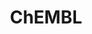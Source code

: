 ---
bigquery: https://console.cloud.google.com/bigquery?p=patents-public-data&d=ebi_chembl&page=dataset
citation: '"The ChEMBL database in 2017." Anna Gaulton, Anne Hersey, Michał Nowotka,
  A Patrícia Bento, Jon Chambers, David Mendez, Prudence Mutowo, Francis Atkinson,
  Louisa J Bellis, Elena Cibrián-Uhalte, Mark Davies, Nathan Dedman, Anneli Karlsson,
  María Paula Magariños, John P Overington, George Papadatos, Ines Smit, Andrew R
  Leach Nucleic acids Research (2017) 45 (Database Issue), D945-D954'
contributors: European Bioinformatics Institute
cost: None
description: ChEMBL Data is a manually curated database of small molecules used in
  drug discovery, including information about existing patented drugs.
documentation: 'schema: https://www.ebi.ac.uk/chembl/db_schema


  '
last_edit: 04/12/2022, 19:49:35
location: https://console.cloud.google.com/marketplace/product/google_patents_public_datasets/chembl
maintained_by: EMBL-EBI, an outstation of European Molecular Biology Laboratory
related_publications: '

  ChEMBL: towards direct deposition of bioassay data.


  Mendez D, Gaulton A, Bento AP, Chambers J, De Veij M, Félix E, Magariños MP, Mosquera
  JF, Mutowo P, Nowotka M, Gordillo-Marañón M, Hunter F, Junco L, Mugumbate G, Rodriguez-Lopez
  M, Atkinson F, Bosc N, Radoux CJ, Segura-Cabrera A, Hersey A, Leach AR.


  — Nucleic Acids Res. 2019; 47(D1):D930-D940. doi: 10.1093/nar/gky1075

  '
schema_fields:
- hba
- indication_class
- alert_set_id
- cell_id
- published_value
- lle
- definition
- curation_comment
- variant_id
- assay_id
- title
- normal_range_min
- hbd
- molecule_type
- natural_product
- molregno
- go_id
- protein_class_desc
- assay_tax_id
- assay_strain
- mw_monoisotopic
- hbd_lipinski
- level5
- target_type
- level2_description
- cx_logd
- compound_name
- journal
- drugind_id
- withdrawn_reason
- db_version
- acd_logp
- cell_source_tax_id
- molfile
- mol_atc_id
- num_lipinski_ro5_violations
- l4
- activity_count
- res_stem_id
- curated_by
- previous_company
- synonyms
- doi
- mechanism_comment
- clo_id
- compsyn_id
- parent_molregno
- comp_class_id
- isoform
- mc_target_type
- enzyme_name
- l7
- max_phase_for_ind
- tbl
- l2
- major_class
- ro3_pass
- relation
- last_active
- usan_year
- substrate_record_id
- domain_id
- l6
- level3
- mutation
- updated_by
- toid
- dosed_ingredient
- pubmed_id
- parent_type
- alert_id
- assay_category
- cl_lincs_id
- company
- assay_tissue
- mc_tax_id
- targcomp_id
- uberon_id
- biocomp_id
- compd_id
- patent_id
- uo_units
- species_group_flag
- mecref_id
- issue
- normal_range_max
- warning_year
- parameter_value
- units
- patent_use_code
- chembl_id
- site_residues
- ddd_units
- mw_freebase
- std_act_id
- parent_id
- warning_country
- assay_param_id
- structure_type
- sequence
- protein_class_id
- actsm_id
- idx
- standard_value
- name
- activity_id
- predbind_id
- availability_type
- assay_subcellular_fraction
- standard_inchi_key
- cell_source_tissue
- standard_inchi
- atc_code
- prediction_method
- targrel_id
- path
- selectivity_comment
- site_name
- entity_type
- frac_class_id
- who_name
- standard_units
- l1
- tissue_id
- first_in_class
- confidence_score
- publication_number
- ddd_comment
- bto_id
- mec_id
- warning_class
- domain_description
- value
- first_approval
- ass_cls_map_id
- caloha_id
- l5
- pchembl_value
- ref_url
- submission_date
- class_level
- comments
- bao_format
- smid
- source_domain_id
- efo_id
- drug_record_id
- enzyme_tid
- relationship_type
- year
- annotation
- priority
- site_id
- component_type
- alert_name
- cell_ontology_id
- pathway_id
- innovator_company
- met_comment
- first_page
- source
- cell_description
- level4_description
- assay_type
- oral
- set_name
- polymer_flag
- active_ingredient
- heavy_atoms
- component_id
- formulation_id
- molecular_species
- src_compound_id
- full_mwt
- usan_stem_id
- potential_duplicate
- trade_name
- psa
- sei
- cell_name
- helm_notation
- orig_description
- tid_fixed
- tax_id
- alogp
- hba_lipinski
- l3
- inorganic_flag
- acd_most_apka
- metref_id
- cpd_str_alert_id
- confidence
- usan_stem
- published_relation
- withdrawn_flag
- country
- sitecomp_id
- accession
- oc_id
- parameter_type
- published_type
- standard_text_value
- molecular_mechanism
- ddd_admr
- homologue
- tid
- ingredient
- ddd_id
- withdrawn_country
- black_box_warning
- ddd_value
- level1_description
- bao_endpoint
- comp_go_id
- bei
- num_alerts
- co_stem_id
- approval_date
- log_id
- aromatic_rings
- cellosaurus_id
- cx_logp
- withdrawn_year
- status
- parent_go_id
- standard_upper_value
- hrac_class_id
- standard_relation
- assay_source
- authors
- downgraded
- indref_id
- published_units
- as_id
- canonical_smiles
- mc_organism
- activity_comment
- target_mapping
- label
- job_id
- creation_date
- rtb
- drug_product_flag
- stem_class
- l8
- compound_key
- mol_hrac_id
- last_page
- assay_test_type
- molsyn_id
- frac_code
- sequence_md5sum
- relationship
- mc_target_accession
- cx_most_bpka
- met_id
- ad_type
- hrac_code
- relationship_desc
- mesh_id
- level4
- ref_type
- applicant_full_name
- text_value
- aidx
- cx_most_apka
- rgid
- mol_frac_id
- action_type
- delist_flag
- pref_name
- patent_no
- usan_stem_definition
- entity_id
- domain_name
- db_source
- chebi_par_id
- active_molregno
- ap_id
- prodrug
- src_id
- level3_description
- doc_id
- src_assay_id
- standard_type
- ridx
- pathway_key
- protein_class_synonym
- binding_site_comment
- max_phase
- upper_value
- level1
- product_id
- who_extra
- version
- warning_description
- short_name
- level2
- patent_expire_date
- class_type
- warning_type
- disease_efficacy
- therapeutic_flag
- chirality
- related_tid
- mol_irac_id
- mesh_heading
- strength
- syn_type
- full_molformula
- record_id
- doc_type
- component_synonym
- type
- irac_code
- src_description
- research_stem
- drug_substance_flag
- acd_logd
- subgroup
- description
- data_validity_comment
- cell_source_organism
- nda_type
- aspect
- smarts
- organism
- num_ro5_violations
- assay_organism
- direct_interaction
- end_position
- efo_term
- irac_class_id
- qed_weighted
- le
- target_desc
- standard_flag
- warnref_id
- result_flag
- domain_type
- withdrawn_class
- assay_desc
- mechanism_of_action
- prod_pat_id
- volume
- ref_id
- updated_on
- parenteral
- assay_class_id
- met_conversion
- assay_cell_type
- mc_target_name
- protclasssyn_id
- topical
- metabolite_record_id
- route
- bao_id
- stat
- qudt_units
- src_short_name
- stem
- usan_substem
- dosage_form
- acd_most_bpka
- warning_id
- abstract
- cidx
- start_position
shortname: chembl
tags:
- biotechnology
- health
- chemical
- bioinformatics
- medical
terms_of_use: CC BY-SA 3.0
title: ChEMBL
uuid: e232a192-965c-4ec9-904c-155b6dfe56c5
---